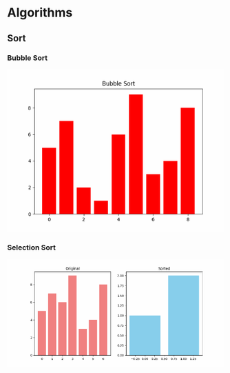 # Algorithms
## Sort
### Bubble Sort
![Bubble Sort Animation](bubble_sort_animation.gif)

### Selection Sort
![Selection Sort Animation](selection_sort_animation.gif)

